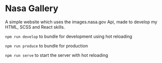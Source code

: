 # Nasa Gallery

A simple website which uses the images.nasa.gov Api, made to develop my HTML, SCSS and React skills.

`npm run develop` to bundle for development using hot reloading

`npm run produce` to bundle for production

`npm run serve` to start the server with hot reloading
